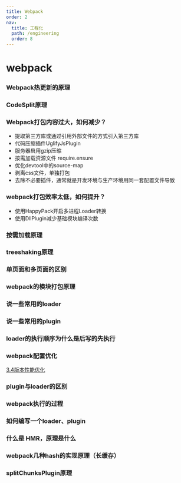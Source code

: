 ```yaml
---
title: Webpack
order: 2
nav:
  title: 工程化
  path: /engineering
  order: 8
---
```


# webpack

### Webpack热更新的原理

### CodeSplit原理

### Webpack打包内容过大，如何减少？
- 提取第三方库或通过引用外部文件的方式引入第三方库
- 代码压缩插件UglifyJsPlugin
- 服务器启用gzip压缩
- 按需加载资源文件 require.ensure
- 优化devtool中的source-map
- 剥离css文件，单独打包
- 去除不必要插件，通常就是开发环境与生产环境用同一套配置文件导致

### webpack打包效率太低，如何提升？
- 使用HappyPack开启多进程Loader转换
- 使用DllPlugin减少基础模块编译次数

### 按需加载原理

### treeshaking原理 

### 单页面和多页面的区别

### webpack的模块打包原理

### 说一些常用的loader

### 说一些常用的plugin

### loader的执行顺序为什么是后写的先执行

### webpack配置优化
[3.4版本性能优化](https://juejin.cn/post/6844903651291447309)

### plugin与loader的区别

### webpack执行的过程

### 如何编写一个loader、plugin

### 什么是 HMR，原理是什么

### webpack几种hash的实现原理（长缓存）

### splitChunksPlugin原理
